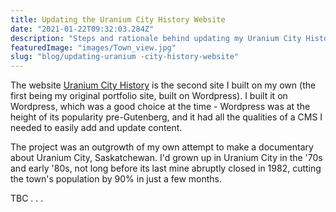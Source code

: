 ```yaml
---
title: Updating the Uranium City History Website
date: "2021-01-22T09:32:03.284Z"
description: "Steps and rationale behind updating my Uranium City History website"
featuredImage: "images/Town_view.jpg"
slug: "blog/updating-uranium -city-history-website"
---
```


<!-- 
Links: [Link text Here](https://link-url-here.org)

 -->

<!-- ## Updating the Uranium City History website -->

The website [Uranium City History]('https://uraniumcity-history.com') is the second site I built on my own (the first being my original portfolio site, built on Wordpress). I built it on Wordpress, which was a good choice at the time - Wordpress was at the height of its popularity pre-Gutenberg, and it had all the qualities of a CMS I needed to easily add and update content. 

The project was an outgrowth of my own attempt to make a documentary about Uranium City, Saskatchewan. I'd grown up in Uranium City in the '70s and early '80s, not long before its last mine abruptly closed in 1982, cutting the town's population by 90% in just a few months. 

TBC . . . 

